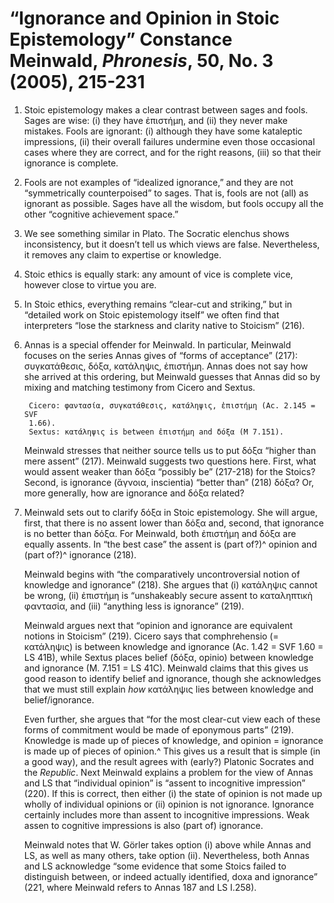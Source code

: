 # “Ignorance and Opinion in Stoic Epistemology” Constance Meinwald, *Phronesis*, 50, No. 3 (2005), 215-231

1. Stoic epistemology makes a clear contrast between sages and fools. Sages are
   wise: (i) they have ἐπιστήμη, and (ii) they never make mistakes. Fools are
   ignorant: (i) although they have some kataleptic impressions, (ii) their
   overall failures undermine even those occasional cases where they are
   correct, and for the right reasons, (iii) so that their ignorance is
   complete.

2. Fools are not examples of “idealized ignorance,” and they are not
   “symmetrically counterpoised” to sages. That is, fools are not (all) as
   ignorant as possible. Sages have all the wisdom, but fools occupy all the
   other “cognitive achievement space.”

3. We see something similar in Plato. The Socratic elenchus shows inconsistency,
   but it doesn’t tell us which views are false. Nevertheless, it removes any
   claim to expertise or knowledge.

4. Stoic ethics is equally stark: any amount of vice is complete vice, however
   close to virtue you are.

5. In Stoic ethics, everything remains “clear-cut and striking,” but in
   “detailed work on Stoic epistemology itself” we often find that interpreters
   “lose the starkness and clarity native to Stoicism” (216).

6. Annas is a special offender for Meinwald. In particular, Meinwald focuses on
   the series Annas gives of “forms of acceptance” (217): συγκατάθεσις, δόξα,
   κατάληψις, ἐπιστήμη. Annas does not say how she arrived at this ordering, but
   Meinwald guesses that Annas did so by mixing and matching testimony from
   Cicero and Sextus.

        Cicero: φαντασία, συγκατάθεσις, κατάληψις, ἐπιστήμη (Ac. 2.145 = SVF
        1.66).
        Sextus: κατάληψις is between ἐπιστήμη and δόξα (M 7.151).

   Meinwald stresses that neither source tells us to put δόξα “higher than mere
   assent” (217). Meinwald suggests two questions here. First, what would assent
   weaker than δόξα “possibly be” (217-218) for the Stoics? Second, is ignorance
   (ἄγνοια, inscientia) “better than” (218) δόξα? Or, more generally, how are
   ignorance and δόξα related?

7. Meinwald sets out to clarify δόξα in Stoic epistemology. She will argue,
   first, that there is no assent lower than δόξα and, second, that ignorance is
   no better than δόξα. For Meinwald, both ἐπιστήμη and δόξα are equally
   assents. In “the best case” the assent is (part of?)^ opinion and (part of?)^
   ignorance (218).

   Meinwald begins with “the comparatively uncontroversial notion of knowledge
   and ignorance” (218). She argues that (i) κατάληψις cannot be wrong, (ii)
   ἐπιστήμη is “unshakeably secure assent to καταληπτικὴ φαντασία, and (iii)
   “anything less is ignorance” (219).

   Meinwald argues next that “opinion and ignorance are equivalent notions in
   Stoicism” (219). Cicero says that comphrehensio (= κατάληψις) is between
   knowledge and ignorance (Ac. 1.42 = SVF 1.60 = LS 41B), while Sextus places
   belief (δόξα, opinio) between knowledge and ignorance (M. 7.151 = LS 41C).
   Meinwald claims that this gives us good reason to identify belief and
   ignorance, though she acknowledges that we must still explain *how* κατάληψις
   lies between knowledge and belief/ignorance.

   Even further, she argues that “for the most clear-cut view each of these
   forms of commitment would be made of eponymous parts” (219). Knowledge is
   made up of pieces of knowledge, and opinion = ignorance is made up of pieces
   of opinion.^ This gives us a result that is simple (in a good way), and the
   result agrees with (early?) Platonic Socrates and the *Republic*.
   Next Meinwald explains a problem for the view of Annas and LS that
   “individual opinion” is “assent to incognitive impression” (220). If this is
   correct, then either (i) the state of opinion is not made up wholly of
   individual opinions or (ii) opinion is not ignorance. Ignorance certainly
   includes more than assent to incognitive impressions. Weak assen to cognitive
   impressions is also (part of) ignorance.

   Meinwald notes that W. Görler takes option (i) above while Annas and LS, as
   well as many others, take option (ii). Nevertheless, both Annas and LS
   acknowledge “some evidence that some Stoics failed to distinguish between, or
   indeed actually identified, doxa and ignorance” (221, where Meinwald refers
   to Annas 187 and LS I.258).
